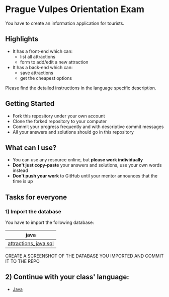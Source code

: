 # Prague Vulpes Orientation Exam

You have to create an information application for tourists.

## Highlights

-  It has a front-end which can:
    -  list all attractions
    -  form to add/edit a new attraction
-  It has a back-end which can:
    -  save attractions
    -  get the cheapest options 

Please find the detailed instructions in the language specific description.

## Getting Started

-  Fork this repository under your own account
-  Clone the forked repository to your computer 
-  Commit your progress frequently and with descriptive commit messages
-  All your answers and solutions should go in this repository

## What can I use?

- You can use any resource online, but **please work individually**
- **Don't just copy-paste** your answers and solutions, use your own words instead
- **Don't push your work** to GitHub until your mentor announces that the time is up

## Tasks for everyone

### 1) Import the database

You have to import the following database:

| java |
|-----|
|[attractions_java.sql](assets/attractions.sql)|

CREATE A SCREENSHOT OF THE DATABASE YOU IMPORTED AND COMMIT IT TO THE REPO

## 2) Continue with your class' language:

 -  [Java](java.md)
